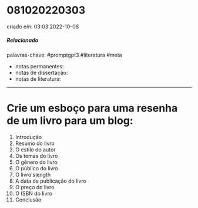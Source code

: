 # 081020220303
criado em: 03:03 2022-10-08

##### Relacionado
palavras-chave: #promptgpt3 #literatura #meta 
- notas permanentes: 
- notas de dissertação:
- notas de literatura: 

---
# Crie um esboço para uma resenha de um livro para um blog:

1. Introdução
2. Resumo do livro
3. O estilo do autor
4. Os temas do livro
5. O gênero do livro
6. O público do livro
7. O livro'slength
8. A data de publicação do livro
9. O preço do livro
10. O ISBN do livro
11. Conclusão
